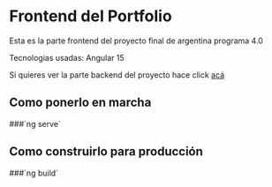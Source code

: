 # Frontend del Portfolio
Esta es la parte frontend del proyecto final de argentina programa 4.0

Tecnologias usadas: Angular 15

Si quieres ver la parte backend del proyecto hace click <a href="https://github.com/AngelesDev/Portfolio-Backend" target="_blank" rel="noopener noreferrer">acá</a>

## Como ponerlo en marcha

###´ng serve´

## Como construirlo para producción

###´ng build´
